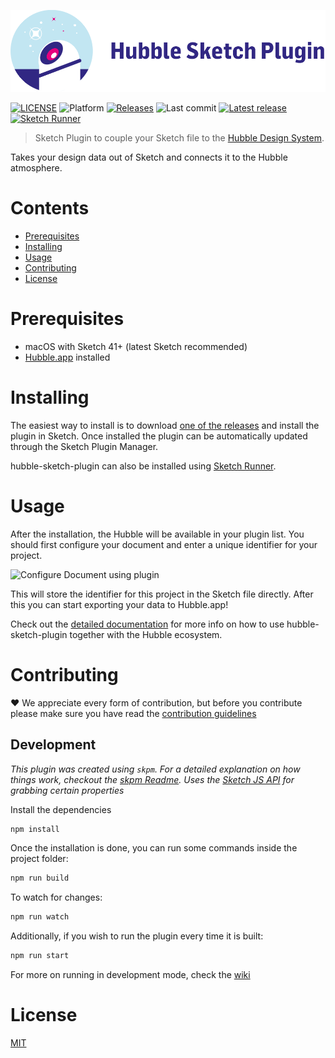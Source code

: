 ![Hubble Scripts Logo][logo]

[![LICENSE](https://badgen.net/badge/license/MIT/blue)][license]
![Platform](https://badgen.net/badge/platform/macOS?icon=apple)
[![Releases](https://badgen.net/github/releases/inthepocket/hubble-sketch-plugin)][releases]
![Last commit](https://badgen.net/github/last-commit/inthepocket/hubble-sketch-plugin)
[![Latest release](https://badgen.net/github/release/inthepocket/hubble-sketch-plugin/stable)][latest release]
[![Sketch Runner](https://badgen.net/badge/Sketch%20Runner/Compatible/green)][sketch runner]

> Sketch Plugin to couple your Sketch file to the [Hubble Design System][hubble homepage].

Takes your design data out of Sketch and connects it to the Hubble atmosphere.

# Contents

- [Prerequisites](#prerequisites)
- [Installing](#installing)
- [Usage](#usage)
- [Contributing](#contributing)
- [License](#license)

# Prerequisites

- macOS with Sketch 41+ (latest Sketch recommended)
- [Hubble.app][hubble app repo] installed

# Installing

The easiest way to install is to download [one of the releases][releases] and install the plugin in Sketch. Once installed the plugin can be automatically updated through the Sketch Plugin Manager.

hubble-sketch-plugin can also be installed using [Sketch Runner][sketch runner].

# Usage

After the installation, the Hubble will be available in your plugin list. You should first configure your document and enter a unique identifier for your project.

![Configure Document using plugin][screenshot configure document]

This will store the identifier for this project in the Sketch file directly. After this you can start exporting your data to Hubble.app!

Check out the [detailed documentation][wiki] for more info on how to use hubble-sketch-plugin together with the Hubble ecosystem.

# Contributing

❤ We appreciate every form of contribution, but before you contribute please make sure you have read the [contribution guidelines][contributing]

## Development

_This plugin was created using `skpm`. For a detailed explanation on how things work, checkout the [skpm Readme][skpm repo]._
_Uses the [Sketch JS API][sketch js api] for grabbing certain properties_

Install the dependencies

```bash
npm install
```

Once the installation is done, you can run some commands inside the project folder:

```bash
npm run build
```

To watch for changes:

```bash
npm run watch
```

Additionally, if you wish to run the plugin every time it is built:

```bash
npm run start
```

For more on running in development mode, check the [wiki]

# License

[MIT][license]

<!-- LINKS -->
[hubble homepage]: https://hubble-design-system.netlify.com
[hubble app repo]: https://github.com/inthepocket/hubble-app

[logo]: https://github.com/inthepocket/hubble-sketch-plugin/blob/master/.github/hubble-sketch-plugin-banner.png
[license]: https://github.com/inthepocket/hubble-sketch-plugin/blob/master/LICENSE
[contributing]: https://github.com/inthepocket/hubble-sketch-plugin/blob/master/CONTRIBUTING.md
[releases]: https://github.com/inthepocket/hubble-sketch-plugin/releases
[latest release]: https://github.com/inthepocket/hubble-sketch-plugin/releases/latest
[wiki]: https://github.com/inthepocket/hubble-sketch-plugin/wiki

[sketch runner]: https://sketchrunner.com/
[sketch js api]: https://developer.sketchapp.com/reference/api/
[skpm repo]: https://github.com/skpm/skpm/blob/master/README.md

[screenshot configure document]: https://github.com/inthepocket/hubble-sketch-plugin/wiki/assets/configure-sketch-document.png
